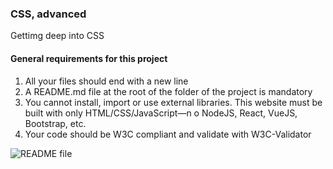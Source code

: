 ### CSS, advanced
Gettimg deep into CSS

#### General requirements for this project
1. All your files should end with a new line
1. A README.md file at the root of the folder of the project is mandatory
1. You cannot install, import or use external libraries. This website must be built with only HTML/CSS/JavaScript—n o NodeJS, React, VueJS, Bootstrap, etc.
1. Your code should be W3C compliant and validate with W3C-Validator


![README file](https://github.com/GChukwudi/alu-web-development/assets/127259967/212aff03-08c0-425f-85d6-d1ffb183f57f)
